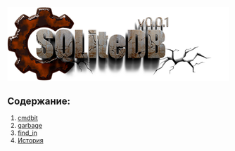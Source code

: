 ﻿
![logo](SQLiteDB25.png)

Содержание:
-----------

1) [cmdbit](000-cmdbit.md)  
2) [garbage](001-garbage.md)  
3) [find_in](002-find_in.md)  
4) [История](history.md)  


